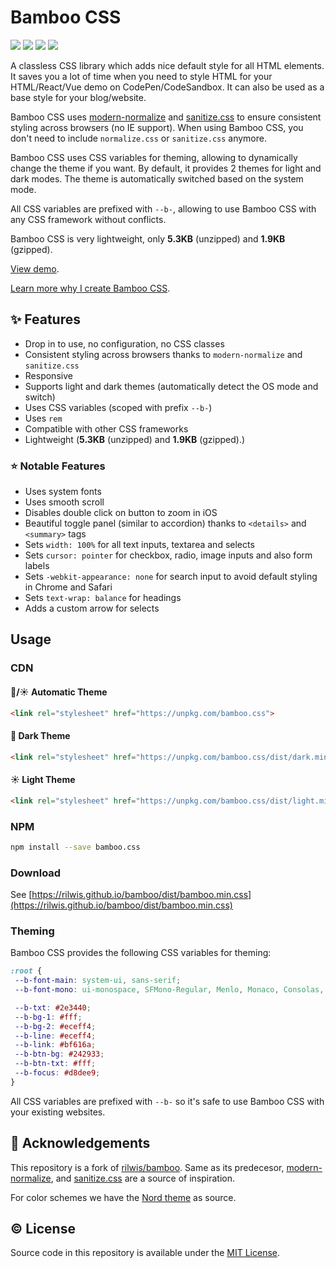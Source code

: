 # Bamboo CSS

<p>
<img src="https://img.shields.io/github/languages/code-size/semanticdata/bamboo" />
<img src="https://img.shields.io/github/repo-size/semanticdata/bamboo" />
<img src="https://img.shields.io/github/commit-activity/t/semanticdata/bamboo" />
<img src="https://img.shields.io/github/last-commit/semanticdata/bamboo" />
</p>

A classless CSS library which adds nice default style for all HTML elements. It saves you a lot of time when you need to style HTML for your HTML/React/Vue demo on CodePen/CodeSandbox. It can also be used as a base style for your blog/website.

Bamboo CSS uses [modern-normalize](https://github.com/sindresorhus/modern-normalize) and [sanitize.css](https://github.com/csstools/sanitize.css) to ensure consistent styling across browsers (no IE support). When using Bamboo CSS, you don't need to include `normalize.css` or `sanitize.css` anymore.

Bamboo CSS uses CSS variables for theming, allowing to dynamically change the theme if you want. By default, it provides 2 themes for light and dark modes. The theme is automatically switched based on the system mode.

All CSS variables are prefixed with `--b-`, allowing to use Bamboo CSS with any CSS framework without conflicts.

Bamboo CSS is very lightweight, only **5.3KB** (unzipped) and **1.9KB** (gzipped).

[View demo](https://rilwis.github.io/bamboo/demo/).

[Learn more why I create Bamboo CSS](https://deluxeblogtips.com/bamboo-css/).

## ✨ Features

- Drop in to use, no configuration, no CSS classes
- Consistent styling across browsers thanks to `modern-normalize` and `sanitize.css`
- Responsive
- Supports light and dark themes (automatically detect the OS mode and switch)
- Uses CSS variables (scoped with prefix `--b-`)
- Uses `rem`
- Compatible with other CSS frameworks
- Lightweight (**5.3KB** (unzipped) and **1.9KB** (gzipped).)

### ⭐ Notable Features

- Uses system fonts
- Uses smooth scroll
- Disables double click on button to zoom in iOS
- Beautiful toggle panel (similar to accordion) thanks to `<details>` and `<summary>` tags
- Sets `width: 100%` for all text inputs, textarea and selects
- Sets `cursor: pointer` for checkbox, radio, image inputs and also form labels
- Sets `-webkit-appearance: none` for search input to avoid default styling in Chrome and Safari
- Sets `text-wrap: balance` for headings
- Adds a custom arrow for selects

## Usage

### CDN

#### 🌙/☀ Automatic Theme

```html
<link rel="stylesheet" href="https://unpkg.com/bamboo.css">
```

#### 🌙 Dark Theme

```html
<link rel="stylesheet" href="https://unpkg.com/bamboo.css/dist/dark.min.css">
```

#### ☀ Light Theme

```html
<link rel="stylesheet" href="https://unpkg.com/bamboo.css/dist/light.min.css">
```

### NPM

```bash
npm install --save bamboo.css
```

### Download

See [https://rilwis.github.io/bamboo/dist/bamboo.min.css](https://rilwis.github.io/bamboo/dist/bamboo.min.css)

### Theming

Bamboo CSS provides the following CSS variables for theming:

```css
:root {
 --b-font-main: system-ui, sans-serif;
 --b-font-mono: ui-monospace, SFMono-Regular, Menlo, Monaco, Consolas, "Liberation Mono", "Courier New", monospace;

 --b-txt: #2e3440;
 --b-bg-1: #fff;
 --b-bg-2: #eceff4;
 --b-line: #eceff4;
 --b-link: #bf616a;
 --b-btn-bg: #242933;
 --b-btn-txt: #fff;
 --b-focus: #d8dee9;
}
```

All CSS variables are prefixed with `--b-` so it's safe to use Bamboo CSS with your existing websites.

## 💜 Acknowledgements

This repository is a fork of [rilwis/bamboo](https://github.com/rilwis/bamboo). Same as its predecesor, [modern-normalize](https://github.com/sindresorhus/modern-normalize), and [sanitize.css](https://github.com/csstools/sanitize.css) are a source of inspiration.

For color schemes we have the [Nord theme](https://www.nordtheme.com) as source.

## © License

Source code in this repository is available under the [MIT License](LICENSE).
